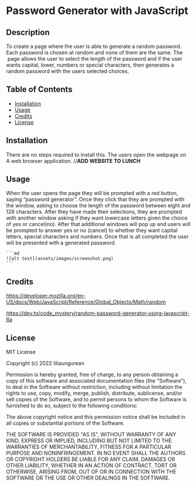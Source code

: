 # Password Generator with JavaScript

## Description

To create a page where the user is able to generate a random password. Each password is chosen at random and none of them are the same. The  page allows the user to select the length of the password and if the user wants capital, lower, numbers or special characters, then generates a random password with the users selected choices.

## Table of Contents

- [Installation](#installation)
- [Usage](#usage)
- [Credits](#credits)
- [License](#license)

## Installation

There are no steps required to install this. The users open the webpage on A web browser application.
//**ADD WEBSITE TO LUNCH**

## Usage

When the user opens the page they will be prompted with a red button, saying “password generator”. Once they click that they are prompted with the window, asking to choose the length of the password between eight and 128 characters. After they have made their selections, they are prompted with another window asking if they want lowercase letters given the choice of yes or cancel(no). After that additional windows will pop up and users will be prompted to answer yes or no (cancel) to whether they want capital letters, special characters and numbers. Once that is all completed the user will be presented with a generated password.

    ```md
    ![alt text](assets/images/screenshot.png)
    ```

## Credits
https://developer.mozilla.org/en-US/docs/Web/JavaScript/Reference/Global_Objects/Math/random

https://dev.to/code_mystery/random-password-generator-using-javascript-6a

## License

MIT License

Copyright (c) 2022 liliaungurean

Permission is hereby granted, free of charge, to any person obtaining a copy
of this software and associated documentation files (the "Software"), to deal
in the Software without restriction, including without limitation the rights
to use, copy, modify, merge, publish, distribute, sublicense, and/or sell
copies of the Software, and to permit persons to whom the Software is
furnished to do so, subject to the following conditions:

The above copyright notice and this permission notice shall be included in all
copies or substantial portions of the Software.

THE SOFTWARE IS PROVIDED "AS IS", WITHOUT WARRANTY OF ANY KIND, EXPRESS OR
IMPLIED, INCLUDING BUT NOT LIMITED TO THE WARRANTIES OF MERCHANTABILITY,
FITNESS FOR A PARTICULAR PURPOSE AND NONINFRINGEMENT. IN NO EVENT SHALL THE
AUTHORS OR COPYRIGHT HOLDERS BE LIABLE FOR ANY CLAIM, DAMAGES OR OTHER
LIABILITY, WHETHER IN AN ACTION OF CONTRACT, TORT OR OTHERWISE, ARISING FROM,
OUT OF OR IN CONNECTION WITH THE SOFTWARE OR THE USE OR OTHER DEALINGS IN THE
SOFTWARE.